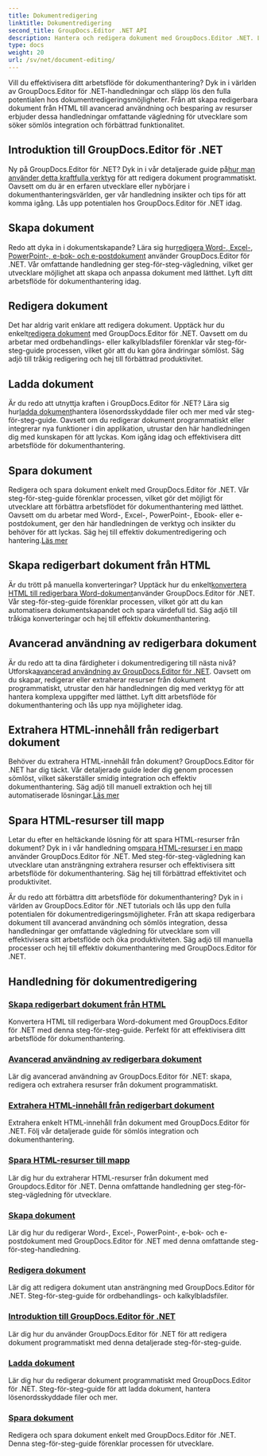 ```yaml
---
title: Dokumentredigering
linktitle: Dokumentredigering
second_title: GroupDocs.Editor .NET API
description: Hantera och redigera dokument med GroupDocs.Editor .NET. Lär dig hur du enkelt skapar, redigerar och sparar dokument. Förbättra ditt arbetsflöde för dokumenthantering idag!
type: docs
weight: 20
url: /sv/net/document-editing/
---
```


Vill du effektivisera ditt arbetsflöde för dokumenthantering? Dyk in i världen av GroupDocs.Editor för .NET-handledningar och släpp lös den fulla potentialen hos dokumentredigeringsmöjligheter. Från att skapa redigerbara dokument från HTML till avancerad användning och besparing av resurser erbjuder dessa handledningar omfattande vägledning för utvecklare som söker sömlös integration och förbättrad funktionalitet.

## Introduktion till GroupDocs.Editor för .NET

 Ny på GroupDocs.Editor för .NET? Dyk in i vår detaljerade guide på[hur man använder detta kraftfulla verktyg](./introduction-groupdocs-editor/) för att redigera dokument programmatiskt. Oavsett om du är en erfaren utvecklare eller nybörjare i dokumenthanteringsvärlden, ger vår handledning insikter och tips för att komma igång. Lås upp potentialen hos GroupDocs.Editor för .NET idag.

## Skapa dokument

Redo att dyka in i dokumentskapande? Lära sig hur[redigera Word-, Excel-, PowerPoint-, e-bok- och e-postdokument](./create-document/) använder GroupDocs.Editor för .NET. Vår omfattande handledning ger steg-för-steg-vägledning, vilket ger utvecklare möjlighet att skapa och anpassa dokument med lätthet. Lyft ditt arbetsflöde för dokumenthantering idag.

## Redigera dokument

 Det har aldrig varit enklare att redigera dokument. Upptäck hur du enkelt[redigera dokument](./edit-document/) med GroupDocs.Editor för .NET. Oavsett om du arbetar med ordbehandlings- eller kalkylbladsfiler förenklar vår steg-för-steg-guide processen, vilket gör att du kan göra ändringar sömlöst. Säg adjö till tråkig redigering och hej till förbättrad produktivitet.


## Ladda dokument

 Är du redo att utnyttja kraften i GroupDocs.Editor för .NET? Lära sig hur[ladda dokument](./load-document/)hantera lösenordsskyddade filer och mer med vår steg-för-steg-guide. Oavsett om du redigerar dokument programmatiskt eller integrerar nya funktioner i din applikation, utrustar den här handledningen dig med kunskapen för att lyckas. Kom igång idag och effektivisera ditt arbetsflöde för dokumenthantering.

## Spara dokument

 Redigera och spara dokument enkelt med GroupDocs.Editor för .NET. Vår steg-för-steg-guide förenklar processen, vilket gör det möjligt för utvecklare att förbättra arbetsflödet för dokumenthantering med lätthet. Oavsett om du arbetar med Word-, Excel-, PowerPoint-, Ebook- eller e-postdokument, ger den här handledningen de verktyg och insikter du behöver för att lyckas. Säg hej till effektiv dokumentredigering och hantering.[Läs mer](./save-document/)

## Skapa redigerbart dokument från HTML

 Är du trött på manuella konverteringar? Upptäck hur du enkelt[konvertera HTML till redigerbara Word-dokument](./create-editable-document-from-html/)använder GroupDocs.Editor för .NET. Vår steg-för-steg-guide förenklar processen, vilket gör att du kan automatisera dokumentskapandet och spara värdefull tid. Säg adjö till tråkiga konverteringar och hej till effektiv dokumenthantering.

## Avancerad användning av redigerbara dokument

 Är du redo att ta dina färdigheter i dokumentredigering till nästa nivå? Utforska[avancerad användning av GroupDocs.Editor för .NET](./advanced-usage-of-editable-documents/). Oavsett om du skapar, redigerar eller extraherar resurser från dokument programmatiskt, utrustar den här handledningen dig med verktyg för att hantera komplexa uppgifter med lätthet. Lyft ditt arbetsflöde för dokumenthantering och lås upp nya möjligheter idag.

## Extrahera HTML-innehåll från redigerbart dokument

 Behöver du extrahera HTML-innehåll från dokument? GroupDocs.Editor för .NET har dig täckt. Vår detaljerade guide leder dig genom processen sömlöst, vilket säkerställer smidig integration och effektiv dokumenthantering. Säg adjö till manuell extraktion och hej till automatiserade lösningar.[Läs mer](./extract-html-content-from-editable-document/)

## Spara HTML-resurser till mapp

 Letar du efter en heltäckande lösning för att spara HTML-resurser från dokument? Dyk in i vår handledning om[spara HTML-resurser i en mapp](./save-html-resources-to-folder/) använder GroupDocs.Editor för .NET. Med steg-för-steg-vägledning kan utvecklare utan ansträngning extrahera resurser och effektivisera sitt arbetsflöde för dokumenthantering. Säg hej till förbättrad effektivitet och produktivitet.

Är du redo att förbättra ditt arbetsflöde för dokumenthantering? Dyk in i världen av GroupDocs.Editor för .NET tutorials och lås upp den fulla potentialen för dokumentredigeringsmöjligheter. Från att skapa redigerbara dokument till avancerad användning och sömlös integration, dessa handledningar ger omfattande vägledning för utvecklare som vill effektivisera sitt arbetsflöde och öka produktiviteten. Säg adjö till manuella processer och hej till effektiv dokumenthantering med GroupDocs.Editor för .NET. 
## Handledning för dokumentredigering
### [Skapa redigerbart dokument från HTML](./create-editable-document-from-html/)
Konvertera HTML till redigerbara Word-dokument med GroupDocs.Editor för .NET med denna steg-för-steg-guide. Perfekt för att effektivisera ditt arbetsflöde för dokumenthantering.
### [Avancerad användning av redigerbara dokument](./advanced-usage-of-editable-documents/)
Lär dig avancerad användning av GroupDocs.Editor för .NET: skapa, redigera och extrahera resurser från dokument programmatiskt.
### [Extrahera HTML-innehåll från redigerbart dokument](./extract-html-content-from-editable-document/)
Extrahera enkelt HTML-innehåll från dokument med GroupDocs.Editor för .NET. Följ vår detaljerade guide för sömlös integration och dokumenthantering.
### [Spara HTML-resurser till mapp](./save-html-resources-to-folder/)
Lär dig hur du extraherar HTML-resurser från dokument med Groupdocs.Editor för .NET. Denna omfattande handledning ger steg-för-steg-vägledning för utvecklare.
### [Skapa dokument](./create-document/)
Lär dig hur du redigerar Word-, Excel-, PowerPoint-, e-bok- och e-postdokument med GroupDocs.Editor för .NET med denna omfattande steg-för-steg-handledning.
### [Redigera dokument](./edit-document/)
Lär dig att redigera dokument utan ansträngning med GroupDocs.Editor för .NET. Steg-för-steg-guide för ordbehandlings- och kalkylbladsfiler.
### [Introduktion till GroupDocs.Editor för .NET](./introduction-groupdocs-editor/)
Lär dig hur du använder GroupDocs.Editor för .NET för att redigera dokument programmatiskt med denna detaljerade steg-för-steg-guide.
### [Ladda dokument](./load-document/)
Lär dig hur du redigerar dokument programmatiskt med GroupDocs.Editor för .NET. Steg-för-steg-guide för att ladda dokument, hantera lösenordsskyddade filer och mer.
### [Spara dokument](./save-document/)
Redigera och spara dokument enkelt med GroupDocs.Editor för .NET. Denna steg-för-steg-guide förenklar processen för utvecklare.